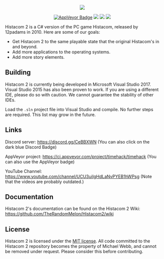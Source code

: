 <div align="center">
  <p>
      <img src="https://raw.githubusercontent.com/TheRandomMelon/Histacom2/master/Histacom2/Resources/TitleScreen/Histacom2_Logo.png" style="border: 0;">
  </p>
  <p>
    <a href="https://ci.appveyor.com/project/TheRandomMelon/histacom2"><img src="https://ci.appveyor.com/api/projects/status/n4a3isbjjpt9bu95?svg=true" style="border: 0;" alt="AppVeyor Badge"></a>
    <a href="https://discord.gg/CeBBXWN"><img src="https://img.shields.io/discord/562604068493852675.svg?colorB=7289DA&label=discord" style="border: 0;"></a>
    <img src="https://img.shields.io/github/repo-size/TheRandomMelon/Histacom2.svg" style="border: 0;">
    <a href="https://github.com/TheRandomMelon/Histacom2/issues"><img src="https://img.shields.io/github/issues/TheRandomMelon/Histacom2.svg" style="border: 0;"></a>
  </p>
</div>

Histacom 2 is a C# version of the PC game Histacom, released by 12padams in 2010. Here are some of our goals:
* Get Histacom 2 to the same playable state that the original Histacom's in and beyond.
* Add more applications to the operating systems.
* Add more story elements.

## Building
Histacom 2 is currently being developed in Microsoft Visual Studio 2017. Visual Studio 2015 has also been proven to work. If you are using a different IDE, please do so with caution. We cannot guarantee the stability of other IDEs.

Load the ``.sln`` project file into Visual Studio and compile. No further steps are required. This list may grow in the future.

## Links

Discord server: https://discord.gg/CeBBXWN (You can also click on the dark blue Discord Badge)

AppVeyor project: https://ci.appveyor.com/project/timehack/timehack (You can also use the AppVeyor badge)

YouTube Channel: https://www.youtube.com/channel/UCU3uiIgHdLaNvPYEB1hWPsg (Note that the videos are probably outdated.)

## Documentation
Histacom 2's documentation can be found on the Histacom 2 Wiki: https://github.com/TheRandomMelon/Histacom2/wiki

## License
Histacom 2 is licensed under the [MIT license](https://github.com/TheRandomMelon/Histacom2/blob/master/LICENSE). All code committed to the Histacom 2 repository becomes the property of Michael Webb, and cannot be removed under request. Please consider this before contributing.
